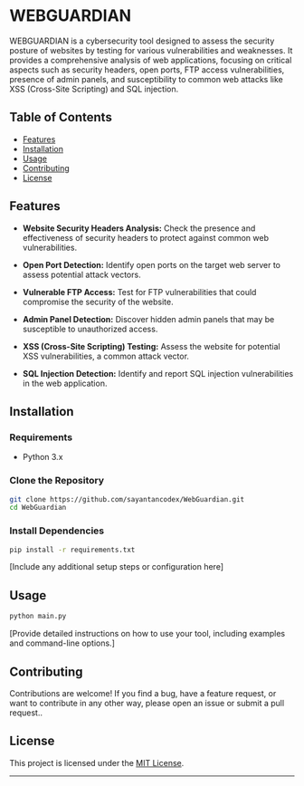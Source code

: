 
# WEBGUARDIAN

WEBGUARDIAN is a cybersecurity tool designed to assess the security posture of websites by testing for various vulnerabilities and weaknesses. It provides a comprehensive analysis of web applications, focusing on critical aspects such as security headers, open ports, FTP access vulnerabilities, presence of admin panels, and susceptibility to common web attacks like XSS (Cross-Site Scripting) and SQL injection.

## Table of Contents

- [Features](#features)
- [Installation](#installation)
- [Usage](#usage)
- [Contributing](#contributing)
- [License](#license)


## Features

- **Website Security Headers Analysis:** Check the presence and effectiveness of security headers to protect against common web vulnerabilities.

- **Open Port Detection:** Identify open ports on the target web server to assess potential attack vectors.

- **Vulnerable FTP Access:** Test for FTP vulnerabilities that could compromise the security of the website.

- **Admin Panel Detection:** Discover hidden admin panels that may be susceptible to unauthorized access.

- **XSS (Cross-Site Scripting) Testing:** Assess the website for potential XSS vulnerabilities, a common attack vector.

- **SQL Injection Detection:** Identify and report SQL injection vulnerabilities in the web application.

## Installation

### Requirements

- Python 3.x

### Clone the Repository

```bash
git clone https://github.com/sayantancodex/WebGuardian.git
cd WebGuardian
```

### Install Dependencies

```bash
pip install -r requirements.txt
```

[Include any additional setup steps or configuration here]

## Usage

```bash
python main.py
```

[Provide detailed instructions on how to use your tool, including examples and command-line options.]

## Contributing

Contributions are welcome! If you find a bug, have a feature request, or want to contribute in any other way, please open an issue or submit a pull request..

## License

This project is licensed under the [MIT License](LICENSE).

---
